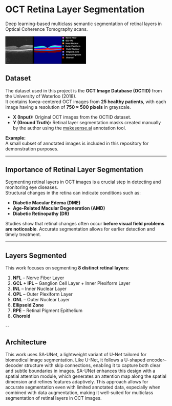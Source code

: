 # OCT Retina Layer Segmentation

Deep learning-based multiclass semantic segmentation of retinal layers in Optical Coherence Tomography scans.

<img src="images/oct_layers.png" width="50%">


## Dataset
The dataset used in this project is the **OCT Image Database (OCTID)** from the University of Waterloo (2018).  
It contains fovea-centered OCT images from **25 healthy patients**, with each image having a resolution of **750 × 500 pixels** in grayscale.

- **X (Input):** Original OCT images from the OCTID dataset.  
- **Y (Ground Truth):** Retinal layer segmentation masks created manually by the author using the [makesense.ai](https://www.makesense.ai) annotation tool.

**Example:**  
A small subset of annotated images is included in this repository for demonstration purposes.

---

## Importance of Retinal Layer Segmentation
Segmenting retinal layers in OCT images is a crucial step in detecting and monitoring eye diseases.  
Structural changes in the retina can indicate conditions such as:

- **Diabetic Macular Edema (DME)**
- **Age-Related Macular Degeneration (AMD)**
- **Diabetic Retinopathy (DR)**

Studies show that retinal changes often occur **before visual field problems are noticeable**. Accurate segmentation allows for earlier detection and timely treatment.

---

## Layers Segmented
This work focuses on segmenting **8 distinct retinal layers**:

1. **NFL** – Nerve Fiber Layer  
2. **GCL + IPL** – Ganglion Cell Layer + Inner Plexiform Layer  
3. **INL** – Inner Nuclear Layer  
4. **OPL** – Outer Plexiform Layer  
5. **ONL** – Outer Nuclear Layer  
6. **Ellipsoid Zone**  
7. **RPE** – Retinal Pigment Epithelium  
8. **Choroid**

--

## Architecture

This work uses SA-UNet, a lightweight variant of U-Net tailored for biomedical image segmentation. Like U-Net, it follows a U-shaped encoder–decoder structure with skip connections, enabling it to capture both clear and subtle boundaries in images. SA-UNet enhances this design with a spatial attention module, which generates an attention map along the spatial dimension and refines features adaptively. This approach allows for accurate segmentation even with limited annotated data, especially when combined with data augmentation, making it well-suited for multiclass segmentation of retinal layers in OCT images.
